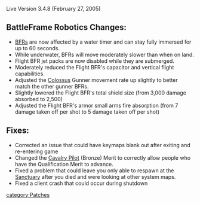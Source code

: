 Live Version 3.4.8 (February 27, 2005)

## BattleFrame Robotics Changes:

- [BFRs](../BFR.md) are now affected by a water timer and can
  stay fully immersed for up to 60 seconds.
- While underwater, BFRs will move moderately slower than when on
  land.
- Flight BFR jet packs are now disabled while they are submerged.
- Moderately reduced the Flight BFR's capacitor and vertical flight
  capabilities.
- Adjusted the [Colossus](../Colossus.md) Gunner movement rate up
  slightly to better match the other gunner BFRs.
- Slightly lowered the Flight BFR's total shield size (from 3,000
  damage absorbed to 2,500)
- Adjusted the Flight BFR's armor small arms fire absorption (from 7
  damage taken off per shot to 5 damage taken off per shot)

## Fixes:

- Corrected an issue that could have keymaps blank out after exiting
  and re-entering game
- Changed the [Cavalry Pilot](../Cavalry_Pilot.md) (Bronze) Merit
  to correctly allow people who have the Qualification Merit to
  advance.
- Fixed a problem that could leave you only able to respawn at the
  [Sanctuary](../Sanctuary.md) after you died and were looking at
  other system maps.
- Fixed a client crash that could occur during shutdown

[category:Patches](category:Patches.md)
